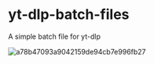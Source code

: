 # yt-dlp-batch-files
A simple batch file for yt-dlp

![a78b47093a9042159de94cb7e996fb27](https://github.com/user-attachments/assets/e4e73750-1d4e-4a21-b90e-96ab99800e52)

